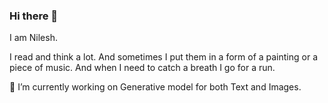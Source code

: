 ### Hi there 👋

I am Nilesh. 

I read and think a lot. And sometimes I put them in a form of a painting or a piece of music. And when I need to catch a breath I go for a run. 

🔭 I’m currently working on Generative model for both Text and Images. 

<!--
**Nielspace/Nielspace** is a ✨ _special_ ✨ repository because its `README.md` (this file) appears on your GitHub profile.

Here are some ideas to get you started:

- 🔭 I’m currently working on ...
- 🌱 I’m currently learning ...
- 👯 I’m looking to collaborate on ...
- 🤔 I’m looking for help with ...
- 💬 Ask me about ...
- 📫 How to reach me: ...
- 😄 Pronouns: ...
- ⚡ Fun fact: ...
-->
